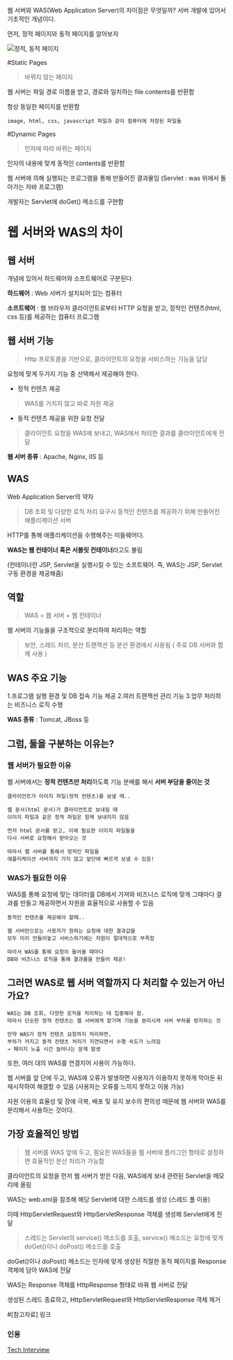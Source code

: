 웹 서버와 WAS(Web Application Server)의 차이점은 무엇일까? 서버 개발에 있어서 기초적인 개념이다.

먼저, 정적 페이지와 동적 페이지를 알아보자

![정적, 동적 페이지](static_dinamic_page.png)

#Static Pages 

> 바뀌지 않는 페이지

웹 서버는 파일 경로 이름을 받고, 경로와 일치하는 file contents를 반환함

항상 동일한 페이지를 반환함

`image, html, css, javascript 파일과 같이 컴퓨터에 저장된 파일들`

#Dynamic Pages

> 인자에 따라 바뀌는 페이지

인자의 내용에 맞게 동적인 contents를 반환함

웹 서버에 의해 실행되는 프로그램을 통해 만들어진 결과물임 (Servlet : was 위에서 돌아가는 자바 프로그램)

개발자는 Servlet에 doGet() 메소드를 구현함


# 웹 서버와 WAS의 차이


## 웹 서버

개념에 있어서 하드웨어와 소프트웨어로 구분된다.

**하드웨어** : Web 서버가 설치되어 있는 컴퓨터

**소프트웨어** : 웹 브라우저 클라이언트로부터 HTTP 요청을 받고, 정적인 컨텐츠(html, css 등)를 제공하는 컴퓨터 프로그램


## 웹 서버 기능

> Http 프로토콜을 기반으로, 클라이언트의 요청을 서비스하는 기능을 담당

요청에 맞게 두가지 기능 중 선택해서 제공해야 한다.

- 정적 컨텐츠 제공

> WAS를 거치지 않고 바로 자원 제공

- 동적 컨텐츠 제공을 위한 요청 전달

> 클라이언트 요청을 WAS에 보내고, WAS에서 처리한 결과를 클라이언트에게 전달

**웹 서버 종류** : Apache, Nginx, IIS 등


## WAS

Web Application Server의 약자

> DB 조회 및 다양한 로직 처리 요구시 동적인 컨텐츠를 제공하기 위해 만들어진 애플리케이션 서버

HTTP를 통해 애플리케이션을 수행해주는 미들웨어다.

**WAS는 웹 컨테이너 혹은 서블릿 컨테이너**라고도 불림

(컨테이너란 JSP, Servlet을 실행시킬 수 있는 소프트웨어. 즉, WAS는 JSP, Servlet 구동 환경을 제공해줌)


## 역할

> WAS = 웹 서버 + 웹 컨테이너

웹 서버의 기능들을 구조적으로 분리하여 처리하는 역할

> 보안, 스레드 처리, 분산 트랜잭션 등 분산 환경에서 사용됨 ( 주로 DB 서버와 함께 사용 )


## WAS 주요 기능

1.프로그램 실행 환경 및 DB 접속 기능 제공
2.여러 트랜잭션 관리 기능
3.업무 처리하는 비즈니스 로직 수행

**WAS 종류** : Tomcat, JBoss 등

## 그럼, 둘을 구분하는 이유는?

### 웹 서버가 필요한 이유

웹 서버에서는 **정적 컨텐츠만 처리**하도록 기능 분배를 해서 **서버 부담을 줄이는 것**

```
클라이언트가 이미지 파일(정적 컨텐츠)를 보낼 때..

웹 문서(html 문서)가 클라이언트로 보내질 때 
이미지 파일과 같은 정적 파일은 함께 보내지지 않음

먼저 html 문서를 받고, 이에 필요한 이미지 파일들을 
다시 서버로 요청해서 받아오는 것

따라서 웹 서버를 통해서 정적인 파일을 
애플리케이션 서버까지 가지 않고 앞단에 빠르게 보낼 수 있음!
```

### WAS가 필요한 이유

WAS를 통해 요청에 맞는 데이터를 DB에서 가져와 비즈니스 로직에 맞게 그때마다 결과를 만들고 제공하면서 자원을 효율적으로 사용할 수 있음

```
동적인 컨텐츠를 제공해야 할때..

웹 서버만으로는 사용자가 원하는 요청에 대한 결과값을 
모두 미리 만들어놓고 서비스하기에는 자원이 절대적으로 부족함

따라서 WAS를 통해 요청이 들어올 때마다 
DB와 비즈니스 로직을 통해 결과물을 만들어 제공!
```

## 그러면 WAS로 웹 서버 역할까지 다 처리할 수 있는거 아닌가요?

```
WAS는 DB 조회, 다양한 로직을 처리하는 데 집중해야 함. 
따라서 단순한 정적 컨텐츠는 웹 서버에게 맡기며 기능을 분리시켜 서버 부하를 방지하는 것

만약 WAS가 정적 컨텐츠 요청까지 처리하면, 
부하가 커지고 동적 컨텐츠 처리가 지연되면서 수행 속도가 느려짐 
→ 페이지 노출 시간 늘어나는 문제 발생
```

또한, 여러 대의 WAS를 연결지어 사용이 가능하다.

웹 서버를 앞 단에 두고, WAS에 오류가 발생하면 사용자가 이용하지 못하게 막아둔 뒤 재시작하여 해결할 수 있음 (사용자는 오류를 느끼지 못하고 이용 가능)


자원 이용의 효율성 및 장애 극복, 배포 및 유지 보수의 편의성 때문에 웹 서버와 WAS를 분리해서 사용하는 것이다.

## 가장 효율적인 방법

> 웹 서버를 WAS 앞에 두고, 필요한 WAS들을 웹 서버에 플러그인 형태로 설정하면 효율적인 분산 처리가 가능함

클라이언트의 요청을 먼저 웹 서버가 받은 다음, WAS에게 보내 관련된 Servlet을 메모리에 올림

WAS는 web.xml을 참조해 해당 Servlet에 대한 스레드를 생성 (스레드 풀 이용)

이때 HttpServletRequest와 HttpServletResponse 객체를 생성해 Servlet에게 전달

> 스레드는 Servlet의 service() 메소드를 호출, service() 메소드는 요청에 맞게 doGet()이나 doPost() 메소드를 호출

doGet()이나 doPost() 메소드는 인자에 맞게 생성된 적절한 동적 페이지를 Response 객체에 담아 WAS에 전달

WAS는 Response 객체를 HttpResponse 형태로 바꿔 웹 서버로 전달

생성된 스레드 종료하고, HttpServletRequest와 HttpServletResponse 객체 제거



#[참고자료]
링크

### 인용
[Tech Interview](https://gyoogle.dev/blog/web-knowledge/Web%20Server%EC%99%80%20WAS%EC%9D%98%20%EC%B0%A8%EC%9D%B4.html)
